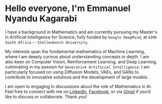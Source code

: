 # Hello everyone, I'm Emmanuel Nyandu Kagarabi

I have a  background in Mathematics and am currently pursuing my Master's in Artificial Intelligence for Science, fully funded by `Google DeepMind`, at `AIMS South Africa` -- `Stellenbosch University`.

My interests span the fundamental mathematics of Machine Learning, where I am deeply curious about understanding concepts in depth. I am also keen on Computer Vision, Reinforcement Learning, and Deep Learning, culminating in my passion for `Generative Artificial Intelligence`. I am particularly focused on using Diffusion Models, VAEs, and GANs to contribute to innovative solutions and the development of large models.

I am open to engaging in discussions about the role of Mathematics in AI. Feel free to connect with me on [LinkedIn](https://www.linkedin.com/in/emmanuel-nyandu-kagarabi-5410a4304/), [Facebook](https://www.facebook.com/emmanuel.kagarabi), or via [Gmail](emmanuelnk@aims.ac.za) if you’d like to discuss or collaborate. Thank you!

